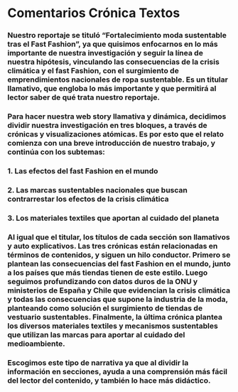 # Comentarios Crónica Textos

### Nuestro reportaje se tituló “Fortalecimiento moda sustentable tras el Fast Fashion”, ya que quisimos enfocarnos en lo más importante de nuestra investigación y seguir la línea de nuestra hipótesis, vinculando las consecuencias de la crisis climática y el fast Fashion, con el surgimiento de emprendimientos nacionales de ropa sustentable. Es un titular llamativo, que engloba lo más importante y que permitirá al lector saber de qué trata nuestro reportaje. 

### Para hacer nuestra web story llamativa y dinámica, decidimos dividir nuestra investigación en tres bloques, a través de crónicas y visualizaciones atómicas. Es por esto que el relato comienza con una breve introducción de nuestro trabajo, y continúa con los subtemas:
### 1. Las efectos del fast Fashion en el mundo
### 2. Las marcas sustentables nacionales que buscan contrarrestar los efectos de la crisis climática 
### 3. Los materiales textiles que aportan al cuidado del planeta 

### Al igual que el titular, los títulos de cada sección son llamativos y auto explicativos. Las tres crónicas están relacionadas en términos de contenidos, y siguen un hilo conductor. Primero se plantean las consecuencias del fast Fashion en el mundo, junto a los países que más tiendas tienen de este estilo. Luego seguimos profundizando con datos duros de la ONU y ministerios de España y Chile que evidencian la crisis climática y todas las consecuencias que supone la industria de la moda, planteando como solución el surgimiento de tiendas de vestuario sustentables. Finalmente, la última crónica plantea los diversos materiales textiles y mecanismos sustentables que utilizan las marcas para aportar al cuidado del medioambiente. 

### Escogimos este tipo de narrativa ya que al dividir la información en secciones, ayuda a una comprensión más fácil del lector del contenido, y también lo hace más didáctico. 
